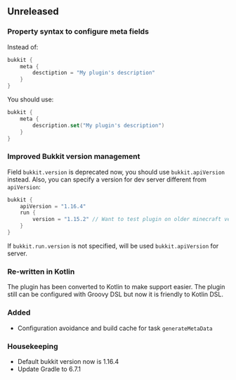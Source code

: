 ## Unreleased

### Property syntax to configure meta fields
Instead of:
```kotlin
bukkit {
    meta {
        desctiption = "My plugin's description"
    }
}
```
You should use:
```kotlin
bukkit {
    meta {
        description.set("My plugin's description")
    }
}
```

### Improved Bukkit version management

Field `bukkit.version` is deprecated now, you should use `bukkit.apiVersion` instead.
Also, you can specify a version for dev server different from `apiVersion`:
```kotlin
bukkit {
    apiVersion = "1.16.4"
    run {
        version = "1.15.2" // Want to test plugin on older minecraft version 
    }
}
```
If `bukkit.run.version` is not specified, will be used `bukkit.apiVersion` for server.

### Re-written in Kotlin
The plugin has been converted to Kotlin to make support easier.
The plugin still can be configured with Groovy DSL but
now it is friendly to Kotlin DSL.

### Added
- Configuration avoidance and build cache for task `generateMetaData`

### Housekeeping
- Default bukkit version now is 1.16.4
- Update Gradle to 6.7.1
